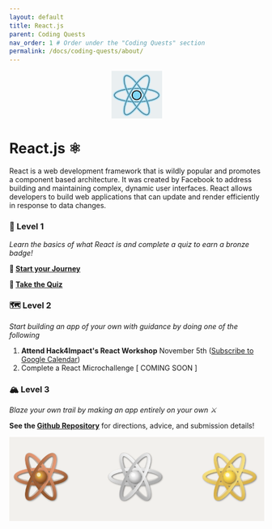 ```yaml
---
layout: default
title: React.js
parent: Coding Quests
nav_order: 1 # Order under the "Coding Quests" section
permalink: /docs/coding-quests/about/
---
```


<!-- ![react logo](react_pngs/react-badge.png) -->

<p align="center" >
<img src="react_pngs/react-badge.png" alt="react-logo" width="100px">
</p>

# React.js ⚛

React is a web development framework that is wildly popular and promotes a component based architecture. It was created by Facebook to address building and maintaining complex, dynamic user interfaces. React allows developers to build web applications that can update and render efficiently in response to data changes.

### 🔭 Level 1

_Learn the basics of what React is and complete a quiz to earn a bronze badge!_

**📄 [Start your Journey](https://docs.google.com/document/d/1L0hJvgYaieCaWLcDV3GWahOx1ePttg_Fw-OZKf9_O1w/edit?tab=t.0#heading=h.nbh7wby3scga)**

**📝 [Take the Quiz](https://docs.google.com/forms/d/e/1FAIpQLSfH1R2lsM85JQHq454_-SPmR3AWSCoQsoHEojo2M2k7bIJRoQ/viewform?usp=sf_link)**

### 🗺️ Level 2

_Start building an app of your own with guidance by doing one of the following_

1. **Attend Hack4Impact's React Workshop** November 5th ([Subscribe to Google Calendar](https://calendar.google.com/calendar/u/0?cid=Y19iZDQyZWYwMzQwZmU1ZGZhYTk5NGI5NDQyNWM2YzE1Y2M0NThmYWE5YmZhNzg0MGY0N2E3MTUzYzg5NTY4YWE0QGdyb3VwLmNhbGVuZGFyLmdvb2dsZS5jb20))
2. Complete a React Microchallenge [ COMING SOON ]

### 🏔️ Level 3

_Blaze your own trail by making an app entirely on your own ⚔_

**See the [Github Repository](https://github.com/BU-Spark-Learning-Ambassadors/react-level-3)** for directions, advice, and submission details!

<!-- ![badge colors](react_pngs/react-badges.png) -->

<p align="center" >
    <img src="react_pngs/react-badges.png" alt="badge colors" width="600px">
</p>
